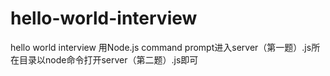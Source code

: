 # hello-world-interview
hello world interview
用Node.js command prompt进入server（第一题）.js所在目录以node命令打开server（第二题）.js即可
